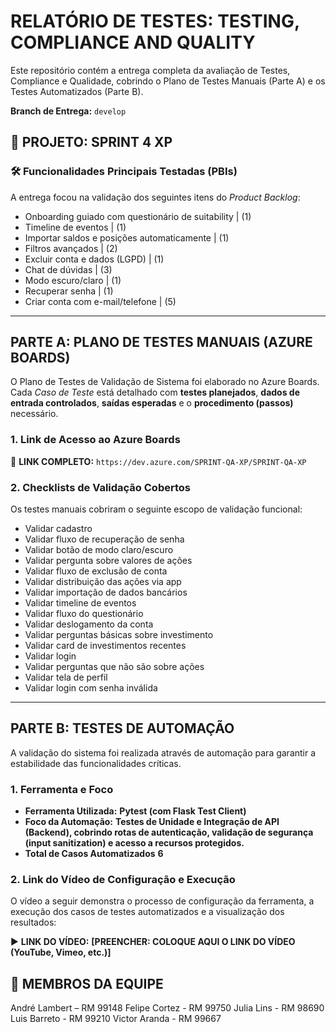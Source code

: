 # RELATÓRIO DE TESTES: TESTING, COMPLIANCE AND QUALITY

Este repositório contém a entrega completa da avaliação de Testes, Compliance e Qualidade, cobrindo o Plano de Testes Manuais (Parte A) e os Testes Automatizados (Parte B).

**Branch de Entrega:** `develop`

## 🚀 PROJETO: SPRINT 4 XP

### 🛠️ Funcionalidades Principais Testadas (PBIs)

A entrega focou na validação dos seguintes itens do *Product Backlog*:

* Onboarding guiado com questionário de suitability | (1) 
* Timeline de eventos | (1) 
* Importar saldos e posições automaticamente | (1) 
* Filtros avançados | (2) 
* Excluir conta e dados (LGPD) | (1) 
* Chat de dúvidas | (3) 
* Modo escuro/claro | (1) 
* Recuperar senha | (1) 
* Criar conta com e-mail/telefone | (5) 

---

## PARTE A: PLANO DE TESTES MANUAIS (AZURE BOARDS)

O Plano de Testes de Validação de Sistema foi elaborado no Azure Boards. Cada *Caso de Teste* está detalhado com **testes planejados**, **dados de entrada controlados**, **saídas esperadas** e o **procedimento (passos)** necessário.

### 1. Link de Acesso ao Azure Boards

🔗 **LINK COMPLETO:**
`https://dev.azure.com/SPRINT-QA-XP/SPRINT-QA-XP`

### 2. Checklists de Validação Cobertos

Os testes manuais cobriram o seguinte escopo de validação funcional:

* Validar cadastro
* Validar fluxo de recuperação de senha
* Validar botão de modo claro/escuro
* Validar pergunta sobre valores de ações
* Validar fluxo de exclusão de conta
* Validar distribuição das ações via app
* Validar importação de dados bancários
* Validar timeline de eventos
* Validar fluxo do questionário
* Validar deslogamento da conta
* Validar perguntas básicas sobre investimento
* Validar card de investimentos recentes
* Validar login
* Validar perguntas que não são sobre ações
* Validar tela de perfil
* Validar login com senha inválida

---

## PARTE B: TESTES DE AUTOMAÇÃO

A validação do sistema foi realizada através de automação para garantir a estabilidade das funcionalidades críticas.

### 1. Ferramenta e Foco

* **Ferramenta Utilizada:** **Pytest (com Flask Test Client)**
* **Foco da Automação:** **Testes de Unidade e Integração de API (Backend), cobrindo rotas de autenticação, validação de segurança (input sanitization) e acesso a recursos protegidos.**
* **Total de Casos Automatizados** **6**
### 2. Link do Vídeo de Configuração e Execução

O vídeo a seguir demonstra o processo de configuração da ferramenta, a execução dos casos de testes automatizados e a visualização dos resultados:

▶️ **LINK DO VÍDEO:** **[PREENCHER: COLOQUE AQUI O LINK DO VÍDEO (YouTube, Vimeo, etc.)]**

## 👥 MEMBROS DA EQUIPE

André Lambert – RM 99148
Felipe Cortez - RM 99750
Julia Lins - RM 98690
Luis Barreto - RM 99210
Victor Aranda - RM 99667
